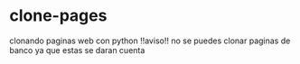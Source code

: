 # clone-pages
clonando paginas web con python !!aviso!! no se puedes clonar paginas de banco ya que estas se daran cuenta 
